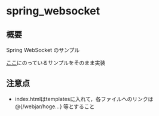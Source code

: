# spring_websocket

## 概要
Spring WebSocket のサンプル

[ここ](https://spring.pleiades.io/guides/gs/messaging-stomp-websocket/)にのっているサンプルをそのまま実装

## 注意点
- index.htmlはtemplatesに入れて，各ファイルへのリンクは@{/webjar/hoge...} 等とすること


